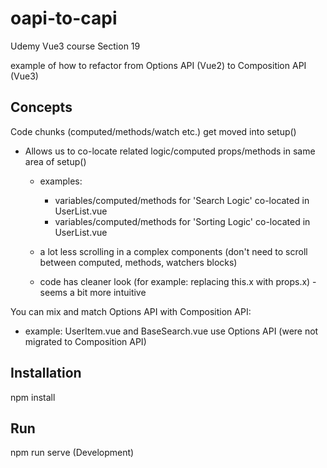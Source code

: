 # oapi-to-capi

Udemy Vue3 course Section 19

example of how to refactor from Options API (Vue2) to Composition API (Vue3)

## Concepts

Code chunks (computed/methods/watch etc.) get moved into setup()

- Allows us to co-locate related logic/computed props/methods in same area of setup()

  - examples:

    - variables/computed/methods for 'Search Logic' co-located in UserList.vue
    - variables/computed/methods for 'Sorting Logic' co-located in UserList.vue

  - a lot less scrolling in a complex components (don't need to scroll between computed, methods, watchers blocks)

  - code has cleaner look (for example: replacing this.x with props.x) - seems a bit more intuitive

You can mix and match Options API with Composition API:

- example: UserItem.vue and BaseSearch.vue use Options API (were not migrated to Composition API)


## Installation

npm install


## Run

npm run serve (Development)

